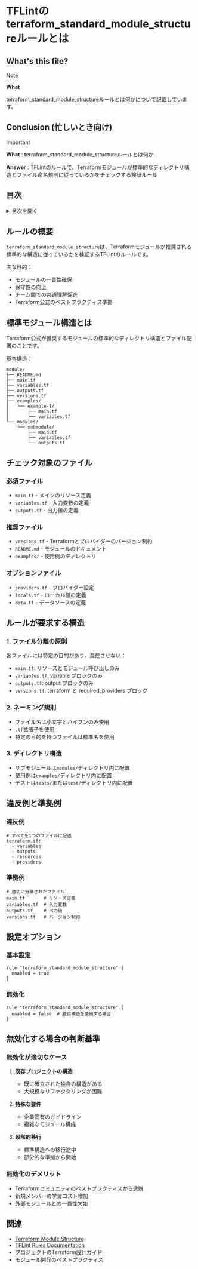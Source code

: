 # TFLintのterraform_standard_module_structureルールとは

## What's this file?
> [!NOTE]
> **What**
> 
> terraform_standard_module_structureルールとは何かについて記載しています。

## Conclusion (忙しいとき向け)
> [!IMPORTANT]
> **What** : terraform_standard_module_structureルールとは何か
> 
> **Answer** : TFLintのルールで、Terraformモジュールが標準的なディレクトリ構造とファイル命名規則に従っているかをチェックする検証ルール

## 目次

<details>
<summary>目次を開く</summary>

- [ルールの概要](#ルールの概要)
- [標準モジュール構造とは](#標準モジュール構造とは)
- [チェック対象のファイル](#チェック対象のファイル)
- [ルールが要求する構造](#ルールが要求する構造)
- [違反例と準拠例](#違反例と準拠例)
- [設定オプション](#設定オプション)
- [無効化する場合の判断基準](#無効化する場合の判断基準)

</details>

## ルールの概要

`terraform_standard_module_structure`は、Terraformモジュールが推奨される標準的な構造に従っているかを検証するTFLintのルールです。

主な目的：
- モジュールの一貫性確保
- 保守性の向上
- チーム間での共通理解促進
- Terraform公式のベストプラクティス準拠

## 標準モジュール構造とは

Terraform公式が推奨するモジュールの標準的なディレクトリ構造とファイル配置のことです。

基本構造：
```
module/
├── README.md
├── main.tf
├── variables.tf
├── outputs.tf
├── versions.tf
├── examples/
│   └── example-1/
│       ├── main.tf
│       └── variables.tf
└── modules/
    └── submodule/
        ├── main.tf
        ├── variables.tf
        └── outputs.tf
```

## チェック対象のファイル

### 必須ファイル
- `main.tf` - メインのリソース定義
- `variables.tf` - 入力変数の定義
- `outputs.tf` - 出力値の定義

### 推奨ファイル
- `versions.tf` - Terraformとプロバイダーのバージョン制約
- `README.md` - モジュールのドキュメント
- `examples/` - 使用例のディレクトリ

### オプションファイル
- `providers.tf` - プロバイダー設定
- `locals.tf` - ローカル値の定義
- `data.tf` - データソースの定義

## ルールが要求する構造

### 1. ファイル分離の原則

各ファイルには特定の目的があり、混在させない：
- `main.tf`: リソースとモジュール呼び出しのみ
- `variables.tf`: variable ブロックのみ
- `outputs.tf`: output ブロックのみ
- `versions.tf`: terraform と required_providers ブロック

### 2. ネーミング規則

- ファイル名は小文字とハイフンのみ使用
- `.tf`拡張子を使用
- 特定の目的を持つファイルは標準名を使用

### 3. ディレクトリ構造

- サブモジュールは`modules/`ディレクトリ内に配置
- 使用例は`examples/`ディレクトリ内に配置
- テストは`tests/`または`test/`ディレクトリ内に配置

## 違反例と準拠例

### 違反例

```
# すべてを1つのファイルに記述
terraform.tf:
  - variables
  - outputs  
  - resources
  - providers
```

### 準拠例

```
# 適切に分離されたファイル
main.tf       # リソース定義
variables.tf  # 入力変数
outputs.tf    # 出力値
versions.tf   # バージョン制約
```

## 設定オプション

### 基本設定

```hcl
rule "terraform_standard_module_structure" {
  enabled = true
}
```

### 無効化

```hcl
rule "terraform_standard_module_structure" {
  enabled = false  # 独自構造を使用する場合
}
```

## 無効化する場合の判断基準

### 無効化が適切なケース

1. **既存プロジェクトの構造**
   - 既に確立された独自の構造がある
   - 大規模なリファクタリングが困難

2. **特殊な要件**
   - 企業固有のガイドライン
   - 複雑なモジュール構成

3. **段階的移行**
   - 標準構造への移行途中
   - 部分的な準拠から開始

### 無効化のデメリット

- Terraformコミュニティのベストプラクティスから逸脱
- 新規メンバーの学習コスト増加
- 外部モジュールとの一貫性欠如

## 関連

- [Terraform Module Structure](https://www.terraform.io/docs/modules/structure.html)
- [TFLint Rules Documentation](https://github.com/terraform-linters/tflint/blob/master/docs/rules/terraform_standard_module_structure.md)
- プロジェクトのTerraform設計ガイド
- モジュール開発のベストプラクティス
